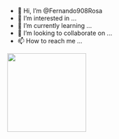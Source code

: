 - 👋 Hi, I’m @Fernando908Rosa
- 👀 I’m interested in ...
- 🌱 I’m currently learning ...
- 💞️ I’m looking to collaborate on ...
- 📫 How to reach me ...

<div>
  <a heref="https://github.com/Fernando908Rosa">
  <img height="180em" src="https://github-readme-stats.vencel.app/api?username=Fernando908Rosa&show_icons=true&theme=dracula&include_all_commits=true&count_private=true"/>
  <img height="180em" src='https://github-readme-stats.vencel.app/api/top-langs/?usernameFernando908Rosa&layout-compact&langs_count=16&theme=dracula"
</div>    
  
